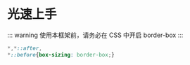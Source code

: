 # 光速上手



::: warning
使用本框架前，请务必在 CSS 中开启 border-box
:::

```css
*,*::after,
*::before{box-sizing: border-box;}
```

